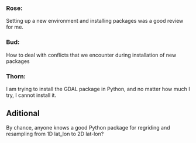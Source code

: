 ### Rose:
Setting up a new environment and installing packages was a good review for me.

### Bud: 
How to deal with conflicts that we encounter during installation of new packages

### Thorn: 
I am trying to install the GDAL package in Python, and no matter how much I try, I cannot install it.

## Aditional
By chance, anyone knows a good Python package for regriding and resampling from 1D lat_lon to 2D lat-lon?
